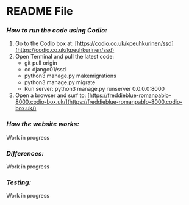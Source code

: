 # README File

### _How to run the code using Codio:_

1. Go to the Codio box at: [https://codio.co.uk/kpeuhkurinen/ssd](https://codio.co.uk/kpeuhkurinen/ssd)
2. Open Terminal and pull the latest code:
   - git pull origin
   - cd django01/ssd
   - python3 manage.py makemigrations
   - python3 manage.py migrate
   - Run server: python3 manage.py runserver 0.0.0.0:8000
3. Open a browser and surf to: [https://freddieblue-romanpablo-8000.codio-box.uk/](https://freddieblue-romanpablo-8000.codio-box.uk/)

### _How the website works:_

Work in progress

### _Differences:_

Work in progress

### _Testing:_

Work in progress
 
